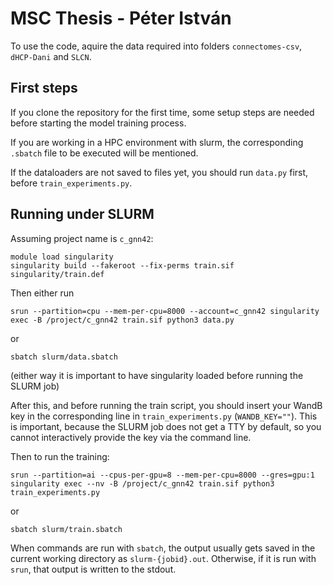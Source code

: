 # MSC Thesis - Péter István

To use the code, aquire the data required into folders `connectomes-csv`, `dHCP-Dani` and `SLCN`.

## First steps

If you clone the repository for the first time, some setup steps are needed before starting the model training process.

If you are working in a HPC environment with slurm, the corresponding `.sbatch` file to be executed will be mentioned.

If the dataloaders are not saved to files yet, you should run `data.py` first, before `train_experiments.py`.

## Running under SLURM

Assuming project name is `c_gnn42`:
```
module load singularity
singularity build --fakeroot --fix-perms train.sif singularity/train.def
```
Then either run
```
srun --partition=cpu --mem-per-cpu=8000 --account=c_gnn42 singularity exec -B /project/c_gnn42 train.sif python3 data.py
```
or
```
sbatch slurm/data.sbatch
```
(either way it is important to have singularity loaded before running the SLURM job)

After this, and before running the train script, you should insert your WandB key in the corresponding line in `train_experiments.py` (`WANDB_KEY=""`). This is important, because the SLURM job does not get a TTY by default, so you cannot interactively provide the key via the command line.

Then to run the training:
```
srun --partition=ai --cpus-per-gpu=8 --mem-per-cpu=8000 --gres=gpu:1 singularity exec --nv -B /project/c_gnn42 train.sif python3 train_experiments.py
```
or
```
sbatch slurm/train.sbatch
```

When commands are run with `sbatch`, the output usually gets saved in the current working directory as `slurm-{jobid}.out`. Otherwise, if it is run with `srun`, that output is written to the stdout.